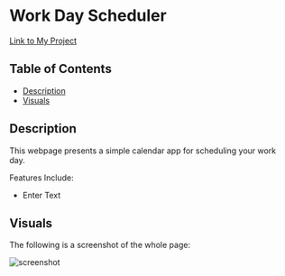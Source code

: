 # Work Day Scheduler
[Link to My Project](https://zoerorvig.github.io/work-day-scheduler/)

## Table of Contents
- [Description](#description)
- [Visuals](#visuals)

## Description 
This webpage presents a simple calendar app for scheduling your work day.

Features Include:
- Enter Text

## Visuals 

The following is a screenshot of the whole page:

![screenshot](./images/title-page.PNG)






